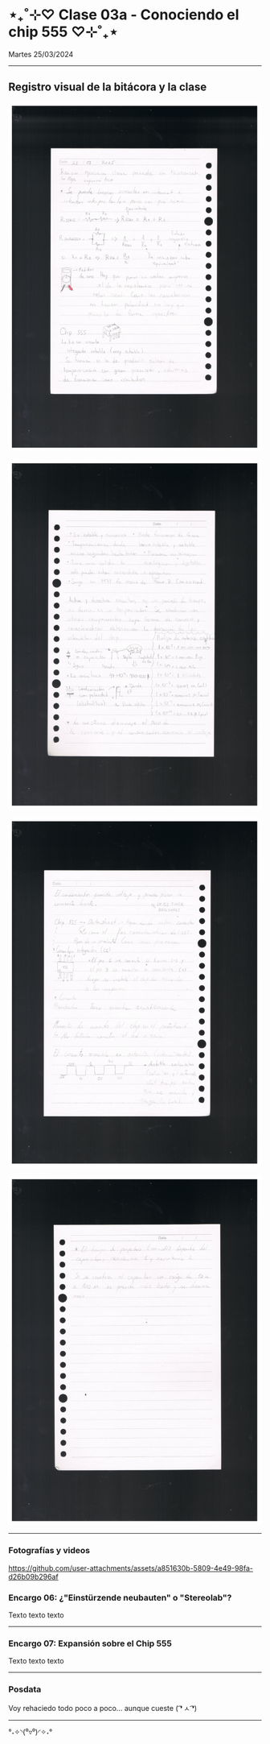 # ⋆₊˚⊹♡ Clase 03a - Conociendo el chip 555 ♡⊹˚₊⋆

Martes 25/03/2024

***

## Registro visual de la bitácora y la clase

![alt-text](./archivos/IMG_0067.jpeg)

![alt-text](./archivos/IMG_0066.jpeg)

![alt-text](./archivos/IMG_0065.jpeg)

![alt-text](./archivos/IMG_0064.jpeg)

***

### Fotografías y videos

<https://github.com/user-attachments/assets/a851630b-5809-4e49-98fa-d26b09b296af>

### Encargo 06: ¿"Einstürzende neubauten" o "Stereolab"?

Texto texto texto

***

### Encargo 07: Expansión sobre el Chip 555

Texto texto texto

***

### Posdata

Voy rehaciedo todo poco a poco... aunque cueste ( ͡❛ ㅅ ͡❛)

***

°˖✧◝(⁰▿⁰)◜✧˖°
